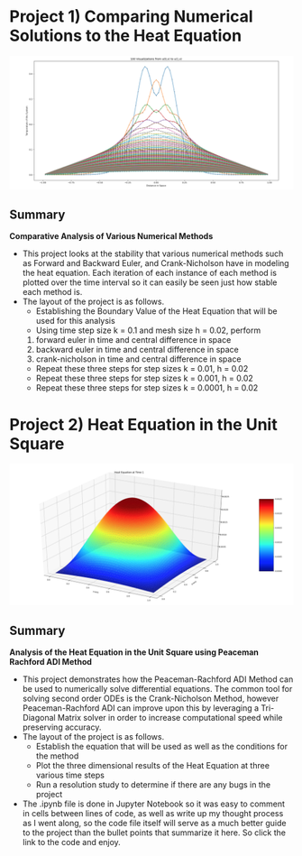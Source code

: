 # Project 1) Comparing Numerical Solutions to the Heat Equation

<p align="center">
  <img src="/images/Heat_Equation.png">
</p>

## Summary

**Comparative Analysis of Various Numerical Methods** 

- This project looks at the stability that various numerical methods such as Forward and Backward Euler, and Crank-Nicholson have in modeling the heat equation. Each iteration of each instance of each method is plotted over the time interval so it can easily be seen just how stable each method is.
- The layout of the project is as follows.
  - Establishing the Boundary Value of the Heat Equation that will be used for this analysis
  - Using time step size k = 0.1 and mesh size h = 0.02, perform
  1) forward euler in time and central difference in space
  2) backward euler in time and central difference in space
  3) crank-nicholson in time and central difference in space
  - Repeat these three steps for step sizes k = 0.01, h = 0.02
  - Repeat these three steps for step sizes k = 0.001, h = 0.02
  - Repeat these three steps for step sizes k = 0.0001, h = 0.02

# Project 2) Heat Equation in the Unit Square

<p align="center">
  <img src="/images/Heat_Equation_3D.png">
</p>

## Summary

**Analysis of the Heat Equation in the Unit Square using Peaceman Rachford ADI Method**
- This project demonstrates how the Peaceman-Rachford ADI Method can be used to numerically solve differential equations. The common tool for solving second order ODEs is the Crank-Nicholson Method, however Peaceman-Rachford ADI can improve upon this by leveraging a Tri-Diagonal Matrix solver in order to increase computational speed while preserving accuracy.
- The layout of the project is as follows.
  - Establish the equation that will be used as well as the conditions for the method
  - Plot the three dimensional results of the Heat Equation at three various time steps
  - Run a resolution study to determine if there are any bugs in the project
- The .ipynb file is done in Jupyter Notebook so it was easy to comment in cells between lines of code, as well as write up my thought process as I went along, so the code file itself will serve as a much better guide to the project than the bullet points that summarize it here. So click the link to the code and enjoy.
